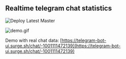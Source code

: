 ## Realtime telegram chat statistics 

![Deploy Latest Master](https://github.com/EugeneDraitsev/telegram-bot-ui/workflows/Deploy%20Latest%20Master/badge.svg)

![demo.gif](https://s3.eu-central-1.amazonaws.com/bb-image-drai/ezgif-5-02c7e5129d35.gif)

Demo with real chat data: [https://telegram-bot-ui.surge.sh/chat/-1001111472139](https://telegram-bot-ui.surge.sh/chat/-1001111472139)
